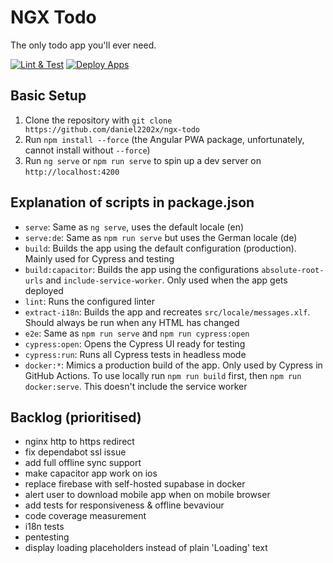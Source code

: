 # NGX Todo

The only todo app you'll ever need.

[![Lint & Test](https://github.com/daniel2202x/ngx-todo/actions/workflows/build-checks.yml/badge.svg)](https://github.com/daniel2202x/ngx-todo/actions/workflows/build-checks.yml)
[![Deploy Apps](https://github.com/daniel2202x/ngx-todo/actions/workflows/deploy-release.yml/badge.svg)](https://github.com/daniel2202x/ngx-todo/actions/workflows/deploy-release.yml)

## Basic Setup
1. Clone the repository with `git clone https://github.com/daniel2202x/ngx-todo`
2. Run `npm install --force` (the Angular PWA package, unfortunately, cannot install without `--force`)
3. Run `ng serve` or `npm run serve` to spin up a dev server on `http://localhost:4200`

## Explanation of scripts in package.json
- `serve`: Same as `ng serve`, uses the default locale (en)
- `serve:de`: Same as `npm run serve` but uses the German locale (de)
- `build`: Builds the app using the default configuration (production). Mainly used for Cypress and testing
- `build:capacitor`: Builds the app using the configurations `absolute-root-urls` and `include-service-worker`. Only used when the app gets deployed
- `lint`: Runs the configured linter
- `extract-i18n`: Builds the app and recreates `src/locale/messages.xlf`. Should always be run when any HTML has changed
- `e2e`: Same as `npm run serve` and `npm run cypress:open`
- `cypress:open`: Opens the Cypress UI ready for testing
- `cypress:run`: Runs all Cypress tests in headless mode
- `docker:*`: Mimics a production build of the app. Only used by Cypress in GitHub Actions. To use locally run `npm run build` first, then `npm run docker:serve`. This doesn't include the service worker

## Backlog (prioritised)
- nginx http to https redirect
- fix dependabot ssl issue
- add full offline sync support
- make capacitor app work on ios
- replace firebase with self-hosted supabase in docker
- alert user to download mobile app when on mobile browser
- add tests for responsiveness & offline bevaviour
- code coverage measurement
- i18n tests
- pentesting
- display loading placeholders instead of plain 'Loading' text
